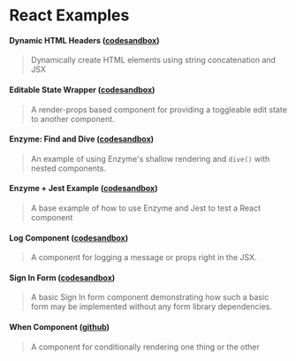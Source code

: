 # React Examples

#### Dynamic HTML Headers ([codesandbox](https://codesandbox.io/s/3v202wmmy1))

> Dynamically create HTML elements using string concatenation and JSX

#### Editable State Wrapper ([codesandbox](https://codesandbox.io/s/20q18yj5jn))

> A render-props based component for providing a toggleable edit state to
> another component.

#### Enzyme: Find and Dive ([codesandbox](https://codesandbox.io/s/y236wr1kn1))

> An example of using Enzyme's shallow rendering and `dive()` with nested
> components.

#### Enzyme + Jest Example ([codesandbox](https://codesandbox.io/s/qk60qy3llq))

> A base example of how to use Enzyme and Jest to test a React component

#### Log Component ([codesandbox](https://codesandbox.io/s/zx1w0ylv7l))

> A component for logging a message or props right in the JSX.

#### Sign In Form ([codesandbox](https://codesandbox.io/s/n4j86ypl9p))

> A basic Sign In form component demonstrating how such a basic form may be
> implemented without any form library dependencies.

#### When Component ([github](https://github.com/jbranchaud/react-logical/blob/master/lib/components/When.js))

> A component for conditionally rendering one thing or the other
